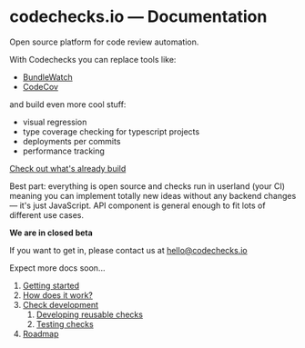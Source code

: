# codechecks.io — Documentation

Open source platform for code review automation.

With Codechecks you can replace tools like:
- [BundleWatch](https://bundlewatch.io/#/)
- [CodeCov](https://codecov.io/)

and build even more cool stuff:
- visual regression 
- type coverage checking for typescript projects
- deployments per commits 
- performance tracking

[Check out what's already build](https://github.com/codechecks)

Best part: everything is open source and checks run in userland (your CI) meaning you can implement totally new ideas without any backend changes — it's just JavaScript. API component is general enough to fit lots of different use cases.

**We are in closed beta**

If you want to get in, please contact us at hello@codechecks.io

Expect more docs soon...

1. [Getting started](getting-started.md)
1. [How does it work?](how-does-it-work.md)
1. [Check development](#)
   1. [Developing reusable checks](#)
   1. [Testing checks](#)
1. [Roadmap](#)
